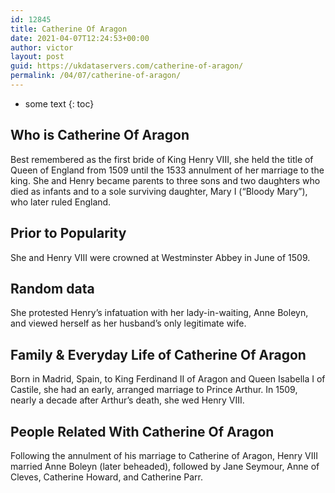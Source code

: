```yaml
---
id: 12845
title: Catherine Of Aragon
date: 2021-04-07T12:24:53+00:00
author: victor
layout: post
guid: https://ukdataservers.com/catherine-of-aragon/
permalink: /04/07/catherine-of-aragon/
---
```


* some text
{: toc}


## Who is Catherine Of Aragon



Best remembered as the first bride of King Henry VIII, she held the title of Queen of England from 1509 until the 1533 annulment of her marriage to the king. She and Henry became parents to three sons and two daughters who died as infants and to a sole surviving daughter, Mary I (&#8220;Bloody Mary&#8221;), who later ruled England. 

                
                
                
## Prior to Popularity



She and Henry VIII were crowned at Westminster Abbey in June of 1509.

                
                
                
## Random data



She protested Henry&#8217;s infatuation with her lady-in-waiting, Anne Boleyn, and viewed herself as her husband&#8217;s only legitimate wife.

                
                
                
## Family & Everyday Life of Catherine Of Aragon



Born in Madrid, Spain, to King Ferdinand II of Aragon and Queen Isabella I of Castile, she had an early, arranged marriage to Prince Arthur. In 1509, nearly a decade after Arthur&#8217;s death, she wed Henry VIII.

                
                
                
## People Related With Catherine Of Aragon



Following the annulment of his marriage to Catherine of Aragon, Henry VIII married Anne Boleyn (later beheaded), followed by Jane Seymour, Anne of Cleves, Catherine Howard, and Catherine Parr.

                
              
            
          
          
          